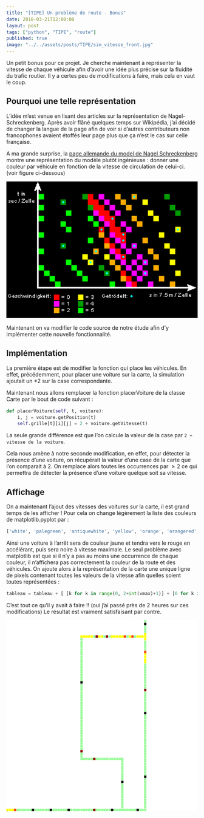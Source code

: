 ```yaml
---
title: "[TIPE] Un problème de route - Bonus"
date: 2018-03-21T12:00:00
layout: post
tags: ["python", "TIPE", "route"]
published: true
image: "../../assets/posts/TIPE/sim_vitesse_front.jpg"
---
```


Un petit bonus pour ce projet. Je cherche maintenant à représenter la vitesse de chaque véhicule afin d’avoir une idée plus précise sur la fluidité du trafic routier. Il y a certes peu de modifications à faire, mais cela en vaut le coup.

## Pourquoi une telle représentation

L’idée m’est venue en lisant des articles sur la représentation de Nagel-Schreckenberg. Après avoir flâné quelques temps sur Wikipédia, j’ai décidé de changer la langue de la page afin de voir si d’autres contributeurs non francophones avaient étoffés leur page plus que ça n’est le cas sur celle française.

A ma grande surprise, la [page allemande du model de Nagel Schreckenberg](https://de.wikipedia.org/wiki/Nagel-Schreckenberg-Modell) montre une représentation du modèle plutôt ingénieuse : donner une couleur par véhicule en fonction de la vitesse de circulation de celui-ci. (voir figure ci-dessous)

![Représentation](../../assets/posts/TIPE/NaSch.png)

Maintenant on va modifier le code source de notre étude afin d’y implémenter cette nouvelle fonctionnalité.

## Implémentation

La première étape est de modifier la fonction qui place les véhicules. En effet, précédemment, pour placer une voiture sur la carte, la simulation ajoutait un \*2 sur la case correspondante.

Maintenant nous allons remplacer la fonction placerVoiture de la classe Carte par le bout de code suivant :

```python
def placerVoiture(self, t, voiture):
    i, j = voiture.getPosition(t)
    self.grille[t][i][j] = 2 + voiture.getVitesse(t)
```

La seule grande différence est que l’on calcule la valeur de la case par `2 + vitesse de la voiture`.

Cela nous amène à notre seconde modification, en effet, pour détecter la présence d’une voiture, on récupérait la valeur d’une case de la carte que l’on comparait à 2. On remplace alors toutes les occurrences par $\geq 2$ ce qui permettra de détecter la présence d’une voiture quelque soit sa vitesse.

## Affichage

On a maintenant l’ajout des vitesses des voitures sur la carte, il est grand temps de les afficher ! Pour cela on change légèrement la liste des couleurs de matplotlib.pyplot par :

```python
['white', 'palegreen', 'antiquewhite', 'yellow', 'orange', 'orangered', 'firebrick', 'darkred', 'black']
```

Ainsi une voiture à l’arrêt sera de couleur jaune et tendra vers le rouge en accélérant, puis sera noire à vitesse maximale. Le seul problème avec matplotlib est que si il n’y a pas au moins une occurrence de chaque couleur, il n’affichera pas correctement la couleur de la route et des véhicules. On ajoute alors à la représentation de la carte une unique ligne de pixels contenant toutes les valeurs de la vitesse afin quelles soient toutes représentées :

```python
tableau = tableau + [ [k for k in range(0, 2+int(vmax)+1)] + [0 for k in range(len(tableau[0]) - (2+int(vmax)+1))] ]
```

C’est tout ce qu’il y avait à faire !! (oui j’ai passé près de 2 heures sur ces modifications) Le résultat est vraiment satisfaisant par contre.

![Vitesses](../../assets/posts/TIPE/sim_vitesse.png)
